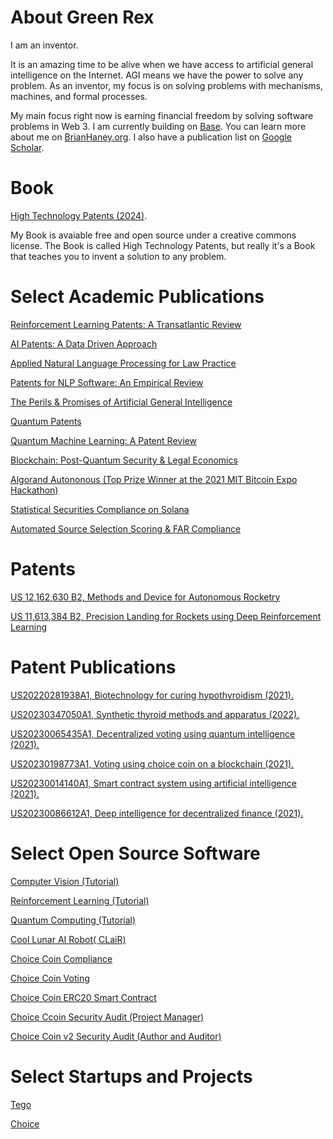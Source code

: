 # About Green Rex

I am an inventor. 

It is an amazing time to be alive when we have access to artificial general intelligence on the Internet. 
AGI means we have the power to solve any problem.
As an inventor, my focus is on solving problems with mechanisms, machines, and formal processes.

My main focus right now is earning financial freedom by solving software problems in Web 3.
I am currently building on [Base](https://www.base.org/name/greenrex).
You can learn more about me on [BrianHaney.org](https://www.brianhaney.org/).
I also have a publication list on [Google Scholar](https://scholar.google.com/citations?hl=en&authuser=2&user=6_XhYkQAAAAJ).

# Book
[High Technology Patents (2024)](https://papers.ssrn.com/sol3/papers.cfm?abstract_id=3917614).

My Book is avaiable free and open source under a creative commons license.
The Book is called High Technology Patents, but really it's a Book that teaches you to invent a solution to any problem.

# Select Academic Publications

[Reinforcement Learning Patents: A Transatlantic Review](https://law.stanford.edu/publications/no-63-reinforcement-learning-patents-a-transatlantic-review/)

[AI Patents: A Data Driven Approach](https://scholarship.kentlaw.iit.edu/ckjip/vol19/iss3/6/)

[Applied Natural Language Processing for Law Practice](https://lira.bc.edu/work/sc/108271f6-12bf-44b9-887f-a6ef39e3f33d)

[Patents for NLP Software: An Empirical Review](https://papers.ssrn.com/sol3/papers.cfm?abstract_id=3594515)

[The Perils & Promises of Artificial General Intelligence](https://papers.ssrn.com/sol3/papers.cfm?abstract_id=3261254)

[Quantum Patents](https://www.bu.edu/jostl/files/2021/06/2-Haney.pdf)

[Quantum Machine Learning: A Patent Review](https://scholarlycommons.law.case.edu/jolti/vol12/iss1/6/)

[Blockchain: Post-Quantum Security & Legal Economics](https://scholarship.law.unc.edu/cgi/viewcontent.cgi?article=1501&context=ncbi) 

[Algorand Autononous (Top Prize Winner at the 2021 MIT Bitcoin Expo Hackathon)](https://papers.ssrn.com/sol3/papers.cfm?abstract_id=3819055)

[Statistical Securities Compliance on Solana](https://papers.ssrn.com/sol3/papers.cfm?abstract_id=4189147)

[Automated Source Selection Scoring & FAR Compliance](https://papers.ssrn.com/sol3/papers.cfm?abstract_id=3261360)

# Patents

[US 12,162,630 B2, Methods and Device for Autonomous Rocketry](https://patents.google.com/patent/US20230249847A1/en)

[US 11,613,384 B2, Precision Landing for Rockets using Deep Reinforcement Learning](https://patents.google.com/patent/US20220234765A1/en)

# Patent Publications

[US20220281938A1, Biotechnology for curing hypothyroidism (2021).](https://patents.google.com/patent/US20220281938A1/en)

[US20230347050A1, Synthetic thyroid methods and apparatus (2022).](https://patents.google.com/patent/US20230347050A1/en)

[US20230065435A1, Decentralized voting using quantum intelligence (2021).](https://patents.google.com/patent/US20230065435A1/en)

[US20230198773A1, Voting using choice coin on a blockchain (2021).](https://patents.google.com/patent/US20230198773A1)

[US20230014140A1, Smart contract system using artificial intelligence (2021).](https://patents.google.com/patent/US20230014140A1)

[US20230086612A1, Deep intelligence for decentralized finance (2021).](https://patents.google.com/patent/US20230086612A1)

# Select Open Source Software

[Computer Vision (Tutorial)](https://medium.com/@brian.s.haney44/computer-vision-b39256f13fa4)

[Reinforcement Learning (Tutorial) ](https://medium.com/@brian.s.haney44/reinforcement-learning-5d578a0de1ff)

[Quantum Computing (Tutorial)](https://medium.com/@brian.s.haney44/quantum-computing-4dfc2a6cc83f)

[Cool Lunar AI Robot( CLaiR)](https://github.com/Bhaney44/Cool-Lunar-AI-Robot-CLaiR)

[Choice Coin Compliance](https://github.com/ChoiceCoin/Compliance)

[Choice Coin Voting](https://github.com/ChoiceCoin/Voting)

[Choice Coin ERC20 Smart Contract](https://basescan.org/token/0x72b423d98d98d509e66e9c565873c3e63ee4c7ab#code)

[Choice Ccoin Security Audit (Project Manager)](https://github.com/ChoiceCoin/Voting_DApp/tree/main/SecurityAudit)

[Choice Coin v2 Security Audit (Author and Auditor)](https://github.com/ChoiceCoin/v2/tree/main/Security)

# Select Startups and Projects
[Tego](https://www.tegotech.org/) 

[Choice](https://www.choice-coin.com/)
